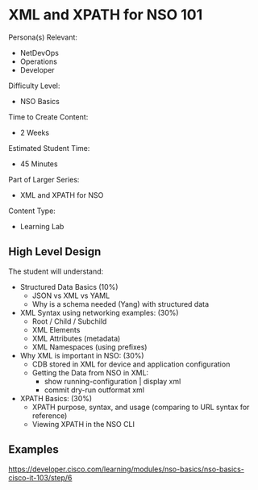 # XML and XPATH for NSO 101

Persona(s) Relevant:

- NetDevOps
- Operations
- Developer

Difficulty Level:

- NSO Basics

Time to Create Content:

- 2 Weeks

Estimated Student Time:

- 45 Minutes

Part of Larger Series:

- XML and XPATH for NSO

Content Type:

- Learning Lab

## High Level Design

The student will understand:

- Structured Data Basics (10%)
  - JSON vs XML vs YAML
  - Why is a schema needed (Yang) with structured data
- XML Syntax using networking examples: (30%)
  - Root / Child / Subchild
  - XML Elements
  - XML Attributes (metadata)
  - XML Namespaces (using prefixes)
- Why XML is important in NSO: (30%)
  - CDB stored in XML for device and application configuration
  - Getting the Data from NSO in XML:
    - show running-configuration | display xml
    - commit dry-run outformat xml
- XPATH Basics: (30%)
  - XPATH purpose, syntax, and usage (comparing to URL syntax for reference)
  - Viewing XPATH in the NSO CLI

## Examples

https://developer.cisco.com/learning/modules/nso-basics/nso-basics-cisco-it-103/step/6 
